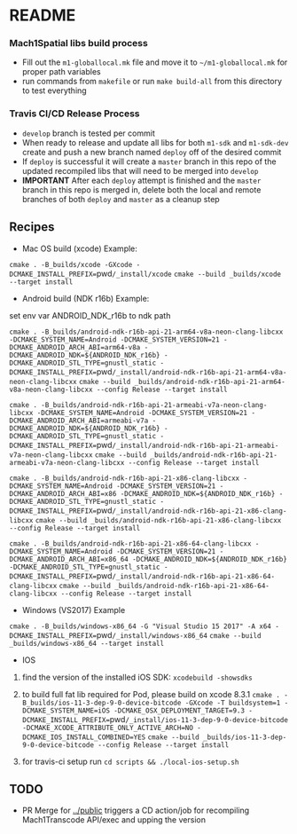 # README #


### Mach1Spatial libs build process ###

- Fill out the `m1-globallocal.mk` file and move it to `~/m1-globallocal.mk` for proper path variables
- run commands from `makefile` or run `make build-all` from this directory to test everything 

### Travis CI/CD Release Process ###

- `develop` branch is tested per commit
- When ready to release and update all libs for both `m1-sdk` and `m1-sdk-dev` create and push a new branch named `deploy` off of the desired commit
- If `deploy` is successful it will create a `master` branch in this repo of the updated recompiled libs that will need to be merged into `develop`
- **IMPORTANT** After each `deploy` attempt is finished and the `master` branch in this repo is merged in, delete both the local and remote branches of both `deploy` and `master` as a cleanup step

## Recipes ##

* Mac OS build (xcode) Example:

`cmake . -B_builds/xcode -GXcode -DCMAKE_INSTALL_PREFIX=`pwd`/_install/xcode`
`cmake --build _builds/xcode --target install`

* Android build (NDK r16b) Example:

set env var ANDROID_NDK_r16b to ndk path

`cmake . -B_builds/android-ndk-r16b-api-21-arm64-v8a-neon-clang-libcxx -DCMAKE_SYSTEM_NAME=Android -DCMAKE_SYSTEM_VERSION=21 -DCMAKE_ANDROID_ARCH_ABI=arm64-v8a -DCMAKE_ANDROID_NDK=${ANDROID_NDK_r16b} -DCMAKE_ANDROID_STL_TYPE=gnustl_static -DCMAKE_INSTALL_PREFIX=`pwd`/_install/android-ndk-r16b-api-21-arm64-v8a-neon-clang-libcxx`
`cmake --build _builds/android-ndk-r16b-api-21-arm64-v8a-neon-clang-libcxx --config Release --target install`

`cmake . -B_builds/android-ndk-r16b-api-21-armeabi-v7a-neon-clang-libcxx -DCMAKE_SYSTEM_NAME=Android -DCMAKE_SYSTEM_VERSION=21 -DCMAKE_ANDROID_ARCH_ABI=armeabi-v7a -DCMAKE_ANDROID_NDK=${ANDROID_NDK_r16b} -DCMAKE_ANDROID_STL_TYPE=gnustl_static -DCMAKE_INSTALL_PREFIX=`pwd`/_install/android-ndk-r16b-api-21-armeabi-v7a-neon-clang-libcxx`
`cmake --build _builds/android-ndk-r16b-api-21-armeabi-v7a-neon-clang-libcxx --config Release --target install`

`cmake . -B_builds/android-ndk-r16b-api-21-x86-clang-libcxx -DCMAKE_SYSTEM_NAME=Android -DCMAKE_SYSTEM_VERSION=21 -DCMAKE_ANDROID_ARCH_ABI=x86 -DCMAKE_ANDROID_NDK=${ANDROID_NDK_r16b} -DCMAKE_ANDROID_STL_TYPE=gnustl_static -DCMAKE_INSTALL_PREFIX=`pwd`/_install/android-ndk-r16b-api-21-x86-clang-libcxx`
`cmake --build _builds/android-ndk-r16b-api-21-x86-clang-libcxx --config Release --target install`

`cmake . -B_builds/android-ndk-r16b-api-21-x86-64-clang-libcxx -DCMAKE_SYSTEM_NAME=Android -DCMAKE_SYSTEM_VERSION=21 -DCMAKE_ANDROID_ARCH_ABI=x86_64 -DCMAKE_ANDROID_NDK=${ANDROID_NDK_r16b} -DCMAKE_ANDROID_STL_TYPE=gnustl_static -DCMAKE_INSTALL_PREFIX=`pwd`/_install/android-ndk-r16b-api-21-x86-64-clang-libcxx`
`cmake --build _builds/android-ndk-r16b-api-21-x86-64-clang-libcxx --config Release --target install`

* Windows (VS2017) Example

`cmake . -B_builds/windows-x86_64 -G "Visual Studio 15 2017" -A x64 -DCMAKE_INSTALL_PREFIX=`pwd`/_install/windows-x86_64`
`cmake --build _builds/windows-x86_64 --target install`

* IOS

1. find the version of the installed iOS SDK:
`xcodebuild -showsdks`
2. to build full fat lib required for Pod, please build on xcode 8.3.1
`cmake . -B_builds/ios-11-3-dep-9-0-device-bitcode -GXcode -T buildsystem=1 -DCMAKE_SYSTEM_NAME=iOS -DCMAKE_OSX_DEPLOYMENT_TARGET=9.3 -DCMAKE_INSTALL_PREFIX=`pwd`/_install/ios-11-3-dep-9-0-device-bitcode -DCMAKE_XCODE_ATTRIBUTE_ONLY_ACTIVE_ARCH=NO -DCMAKE_IOS_INSTALL_COMBINED=YES`
`cmake --build _builds/ios-11-3-dep-9-0-device-bitcode --config Release --target install`

3. for travis-ci setup run `cd scripts && ./local-ios-setup.sh`

## TODO ##
- PR Merge for [../public](public) triggers a CD action/job for recompiling Mach1Transcode API/exec and upping the version